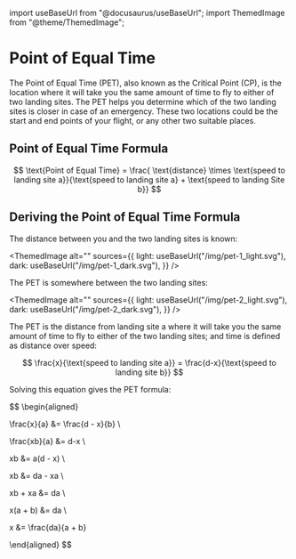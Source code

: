 import useBaseUrl from "@docusaurus/useBaseUrl";
import ThemedImage from "@theme/ThemedImage";

# Point of Equal Time

The Point of Equal Time (PET), also known as the Critical Point (CP), is the location where it will take you the same amount of time to fly to either of two landing sites. The PET helps you determine which of the two landing sites is closer in case of an emergency. These two locations could be the start and end points of your flight, or any other two suitable places.

## Point of Equal Time Formula

$$
\text{Point of Equal Time} = \frac{ \text{distance} \times \text{speed to landing site a}}{\text{speed to landing site a} + \text{speed to landing Site b}}
$$

## Deriving the Point of Equal Time Formula

The distance between you and the two landing sites is known:

<ThemedImage
alt=""
sources={{
    light: useBaseUrl("/img/pet-1_light.svg"),
    dark: useBaseUrl("/img/pet-1_dark.svg"),
  }}
/>

The PET is somewhere between the two landing sites:

<ThemedImage
alt=""
sources={{
    light: useBaseUrl("/img/pet-2_light.svg"),
    dark: useBaseUrl("/img/pet-2_dark.svg"),
  }}
/>

The PET is the distance from landing site a where it will take you the same amount of time to fly to either of the two landing sites; and time is defined as distance over speed:

$$
\frac{x}{\text{speed to landing site a}} = \frac{d-x}{\text{speed to landing site b}}
$$

Solving this equation gives the PET formula:

$$
\begin{aligned}

\frac{x}{a} &= \frac{d - x}{b} \\

\frac{xb}{a} &= d-x \\

xb &= a(d - x) \\

xb &= da - xa \\

xb + xa &= da \\

x(a + b) &= da \\

x &= \frac{da}{a + b}

\end{aligned}
$$
